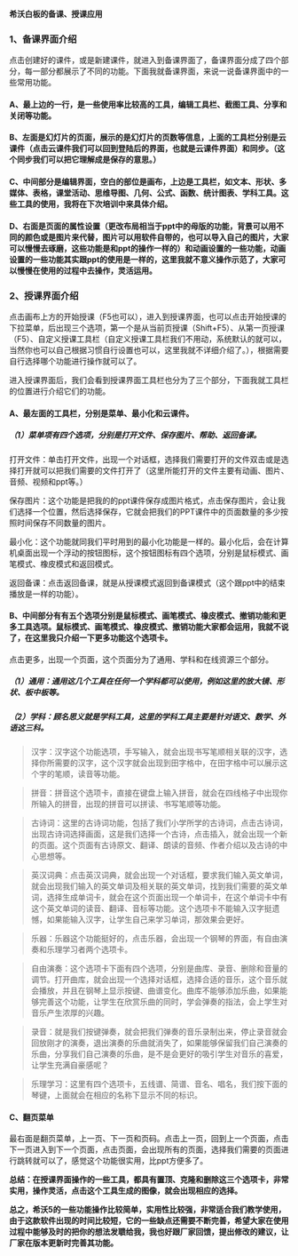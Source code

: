 ﻿---
layout: post
tags: [信息技术]
author: wkp
---

**希沃白板的备课、授课应用**
### 1、备课界面介绍

点击创建好的课件，或是新建课件，就进入到备课界面了，备课界面分成了四个部分，每一部分都展示了不同的功能。下面我就备课界面，来说一说备课界面中的一些常用功能。

#### A、最上边的一行，是一些使用率比较高的工具，编辑工具栏、截图工具、分享和关闭等功能。

#### B、左面是幻灯片的页面，展示的是幻灯片的页数等信息，上面的工具栏分别是云课件（点击云课件我们可以回到登陆后的界面，也就是云课件界面）和同步。（这个同步我们可以把它理解成是保存的意思。）

#### C、中间部分是编辑界面，空白的部位是画布，上边是工具栏，如文本、形状、多媒体、表格，课堂活动、思维导图、几何、公式、函数、统计图表、学科工具。这些工具的使用，我将在下次培训中来具体介绍。

#### D、右面是页面的属性设置（更改布局相当于ppt中的母版的功能，背景可以用不同的颜色或是图片来代替，图片可以用软件自带的，也可以导入自己的图片，大家可以慢慢去琢磨，这些功能是和ppt的操作一样的）和动画设置的一些功能，动画设置的一些功能其实跟ppt的使用是一样的，这里我就不意义操作示范了，大家可以慢慢在使用的过程中去操作，灵活运用。

### 2、授课界面介绍

点击画布上方的开始授课（F5也可以），进入到授课界面，也可以点击开始授课的下拉菜单，后出现三个选项，第一个是从当前页授课（Shift+F5）、从第一页授课（F5）、自定义授课工具栏（自定义授课工具栏我们不用动，系统默认的就可以，当然你也可以自己根据习惯自行设置也可以，这里我就不详细介绍了。），根据需要自行选择哪个功能进行操作就可以了。

进入授课界面后，我们会看到授课界面工具栏也分为了三个部分，下面我就工具栏的位置进行介绍它们的功能。

#### A、最左面的工具栏，分别是菜单、最小化和云课件。

##### （1）菜单项有四个选项，分别是打开文件、保存图片、帮助、返回备课。

打开文件：单击打开文件，出现一个对话框，选择我们需要打开的文件双击或是选择打开就可以把我们需要的文件打开了（这里所能打开的文件主要有动画、图片、音频、视频和ppt等。）

保存图片：这个功能是把我的的ppt课件保存成图片格式，点击保存图片，会让我们选择一个位置，然后选择保存，它就会把我们的PPT课件中的页面数量的多少按照时间保存不同数量的图片。

最小化：这个功能就同我们平时用到的最小化功能是一样的。最小化后，会在计算机桌面出现一个浮动的按钮图标，这个按钮图标有四个选项，分别是鼠标模式、画笔模式、橡皮模式和返回模式。

返回备课：点击返回备课，就是从授课模式返回到备课模式（这个跟ppt中的结束播放是一样的功能）。

#### B、中间部分有有五个选项分别是鼠标模式、画笔模式、橡皮模式、撤销功能和更多工具选项。鼠标模式、画笔模式、橡皮模式、撤销功能大家都会运用，我就不说了，在这里我只介绍一下更多功能这个选项卡。

点击更多，出现一个页面，这个页面分为了通用、学科和在线资源三个部分。

##### （1）通用：通用这几个工具在任何一个学科都可以使用，例如这里的放大镜、形状、板中板等。

##### （2）学科：顾名思义就是学科工具，这里的学科工具主要是针对语文、数学、外语这三科。

>汉字：汉字这个功能选项，手写输入，就会出现书写笔顺相关联的汉字，选择你所需要的汉字，这个汉字就会出现到田字格中，在田字格中可以展示这个字的笔顺，读音等功能。

>拼音：拼音这个选项卡，直接在键盘上输入拼音，就会在四线格子中出现你所输入的拼音，出现的拼音可以拼读、书写笔顺等功能。

>古诗词：这里的古诗词功能，包括了我们小学所学的古诗词，点击古诗词，出现古诗词选择画面，这是我们选择一个古诗，点击插入，就会出现一个新的页面。这个页面有古诗原文、翻译、朗读的音频、作者介绍以及古诗的中心思想等。

>英汉词典：点击英汉词典，就会出现一个对话框，要求我们输入英文单词，就会出现我们输入的英文单词及相关联的英文单词，找到我们需要的英文单词，选择生成单词卡，就会在这个页面出现一个单词卡，在这个单词卡中有这个英文单词的读音、翻译、音标等功能。这个选项卡不能输入汉字挺遗憾，如果能输入汉字，让学生自己来学习单词，那效果会更好。

>乐器：乐器这个功能挺好的，点击乐器，会出现一个钢琴的界面，有自由演奏和乐理学习者两个选项卡。

>自由演奏：这个选项卡下面有四个选项，分别是曲库、录音、删除和音量的调节。打开曲库，就会出现一个选择对话框，选择合适的音乐，这个音乐就会播放，并且在钢琴上显示按键、曲谱变化。曲库不能够添加乐曲，如果能够完善这个功能，让学生在欣赏乐曲的同时，学会弹奏的指法，会上学生对音乐产生浓厚的兴趣。

>录音：就是我们按键弹奏，就会把我们弹奏的音乐录制出来，停止录音就会回放刚才的演奏，退出演奏的乐曲就消失了，如果能够保留我们自己演奏的乐曲，分享我们自己演奏的乐曲，是不是会更好的吸引学生对音乐的喜爱，让学生充满自豪感呢？

>乐理学习：这里有四个选项卡，五线谱、简谱、音名、唱名，我们按下面的琴键，上面就会在相应的名称下显示不同的标识。

#### C、翻页菜单

最右面是翻页菜单，上一页、下一页和页码。点击上一页，回到上一个页面，点击下一页进入到下一个页面，点击页面，会出现所有的页面，选择我们需要的页面进行跳转就可以了，感觉这个功能很实用，比ppt方便多了。

**总结：在授课界面操作的一些工具，都具有置顶、克隆和删除这三个选项卡，非常实用，操作灵活，点击这个工具生成的图像，就会出现相应的选择。**

**总之，希沃5的一些功能操作比较简单，实用性比较强，非常适合我们教学使用，由于这款软件出现的时间比较短，它的一些缺点还需要不断完善，希望大家在使用过程中能够及时的把你的想法发聩给我，我也好跟厂家回馈，提出修改的建议，让厂家在版本更新时完善其功能。**